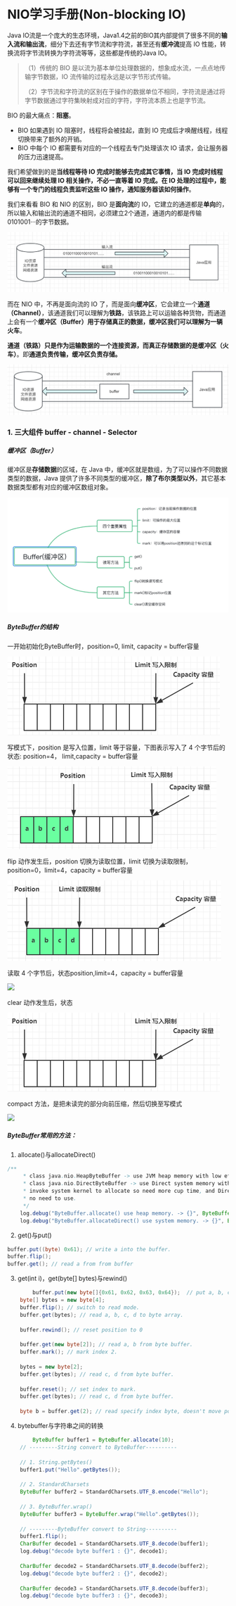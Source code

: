 # NIO学习手册(Non-blocking IO)

Java IO流是一个庞大的生态环境，Java1.4之前的BIO其内部提供了很多不同的**输入流和输出流**，细分下去还有字节流和字符流，甚至还有**缓冲流**提高 IO 性能，转换流将字节流转换为字符流等等，这些都是传统的Java IO。

> （1）传统的 BIO 是以流为基本单位处理数据的，想象成水流，一点点地传输字节数据，IO 流传输的过程永远是以字节形式传输。
>
> （2）字节流和字符流的区别在于操作的数据单位不相同，字符流是通过将字节数据通过字符集映射成对应的字符，字符流本质上也是字节流。

 BIO 的最大痛点：**阻塞**。

- BIO 如果遇到 IO 阻塞时，线程将会被挂起，直到 IO 完成后才唤醒线程，线程切换带来了额外的开销。
- BIO 中每个 IO 都需要有对应的一个线程去专门处理该次 IO 请求，会让服务器的压力迅速提高。

我们希望做到的是**当线程等待 IO 完成时能够去完成其它事情，当 IO 完成时线程可以回来继续处理 IO 相关操作，不必一直等着 IO 完成。**在 IO 处理的过程中，能够有一个**专门的线程负责监听这些 IO 操作，通知服务器该如何操作**。

我们来看看 BIO 和 NIO 的区别，BIO 是**面向流**的 IO，它建立的通道都是**单向**的，所以输入和输出流的通道不相同，必须建立2个通道，通道内的都是传输0101001···的字节数据。

![bio](../image/bio.jpg)

而在 NIO 中，不再是面向流的 IO 了，而是面向**缓冲区**，它会建立一个**通道（Channel）**，该通道我们可以理解为**铁路**，该铁路上可以运输各种货物，而通道上会有一个**缓冲区（Buffer）**用于存储真正的数据，缓冲区我们可以理解为**一辆火车**。

**通道（铁路）**只是作为运输数据的一个连接资源，而真正存储数据的是**缓冲区（火车）**。即**通道负责传输，缓冲区负责存储。**

![nio](../image/nio.jpg)

### 1. 三大组件 buffer - channel - Selector

##### 缓冲区（Buffer）

缓冲区是**存储数据**的区域，在 Java 中，缓冲区就是数组，为了可以操作不同数据类型的数据，Java 提供了许多不同类型的缓冲区，**除了布尔类型以外**，其它基本数据类型都有对应的缓冲区数组对象。

![nio_byte_buffer](../image/nio_byte_buffer.jpg)

##### ByteBuffer的结构

一开始初始化ByteBuffer时，position=0, limit, capacity = buffer容量

![nio_bytebuffer_01](../image/nio_bytebuffer_01.png)

写模式下，position 是写入位置，limit 等于容量，下图表示写入了 4 个字节后的状态: position=4， limit,capacity = buffer容量

![nio_bytebuffer_02](../image/nio_bytebuffer_02.png)

flip 动作发生后，position 切换为读取位置，limit 切换为读取限制，position=0，limit=4，capacity = buffer容量

![nio_bytebuffer_03](../image/nio_bytebuffer_03.png)

读取 4 个字节后，状态position,limit=4，capacity = buffer容量

![](/Users/luowei/Downloads/Netty教程源码资料/讲义/Netty-讲义/img/0020.png)

clear 动作发生后，状态

![nio_bytebuffer_01](../image/nio_bytebuffer_01.png)

compact 方法，是把未读完的部分向前压缩，然后切换至写模式

![](/Users/luowei/Downloads/Netty教程源码资料/讲义/Netty-讲义/img/0022.png)

##### ByteBuffer常用的方法：

1. allocate()与allocateDirect()

```java
/**
     * class java.nio.HeapByteBuffer -> use JVM heap memory with low efficiency, JVM can GC this memory.
     * class java.nio.DirectByteBuffer -> use Direct system memory with high efficiency, Direct memory
     * invoke system kernel to allocate so need more cup time, and Direct memory must be collected when
     * no need to use.
     */
    log.debug("ByteBuffer.allocate() use heap memory. -> {}", ByteBuffer.allocate(16).getClass());
    log.debug("ByteBuffer.allocateDirect() use system memory. -> {}", ByteBuffer.allocateDirect(16).getClass());
```

2. get()与put()

```java
buffer.put((byte) 0x61); // write a into the buffer.
buffer.flip();
buffer.get(); // read a from from buffer
```

3. get(int i)，get(byte[] bytes)与rewind()

```java
		buffer.put(new byte[]{0x61, 0x62, 0x63, 0x64});  // put a, b, c, d
    byte[] bytes = new byte[4];
    buffer.flip(); // switch to read mode.
    buffer.get(bytes); // read a, b, c, d to byte array.
    
    buffer.rewind(); // reset position to 0

    buffer.get(new byte[2]); // read a, b from byte buffer.
    buffer.mark(); // mark index 2.

    bytes = new byte[2];
    buffer.get(bytes); // read c, d from byte buffer.
    
    buffer.reset(); // set index to mark.
    buffer.get(bytes); // read c, d from byte buffer.

    byte b = buffer.get(2); // read specify index byte, doesn't move position.
```

4. bytebuffer与字符串之间的转换

```java
		ByteBuffer buffer1 = ByteBuffer.allocate(10);
    // ---------String convert to ByteBuffer----------

    // 1. String.getBytes()
    buffer1.put("Hello".getBytes());

    // 2. StandardCharsets
    ByteBuffer buffer2 = StandardCharsets.UTF_8.encode("Hello");

    // 3. ByteBuffer.wrap()
    ByteBuffer buffer3 = ByteBuffer.wrap("Hello".getBytes());

    // ---------ByteBuffer convert to String----------
    buffer1.flip();
    CharBuffer decode1 = StandardCharsets.UTF_8.decode(buffer1);
    log.debug("decode byte buffer1 : {}", decode1);

    CharBuffer decode2 = StandardCharsets.UTF_8.decode(buffer2);
    log.debug("decode byte buffer2 : {}", decode2);

    CharBuffer decode3 = StandardCharsets.UTF_8.decode(buffer3);
    log.debug("decode byte buffer3 : {}", decode3);
```

